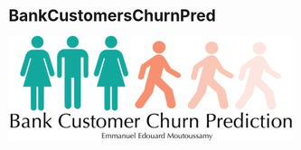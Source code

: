 # BankCustomersChurnPred
 
![bank_costumer_churn_prediction](Results/bank_costumer_churn_prediction.png)
